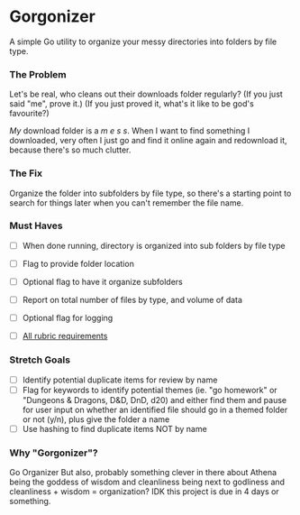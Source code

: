 # Gorgonizer
A simple Go utility to organize your messy directories into folders by file type.

### The Problem
Let's be real, who cleans out their downloads folder regularly? (If you just said "me", prove it.) (If you just proved it, what's it like to be god's favourite?)

*My* download folder is a *m e s s*. When I want to find something I downloaded, very often I just go and find it online again and redownload it, because there's so much clutter.

### The Fix
Organize the folder into subfolders by file type, so there's a starting point to search for things later when you can't remember the file name.

### Must Haves
- [ ] When done running, directory is organized into sub folders by file type
- [ ] Flag to provide folder location
- [ ] Optional flag to have it organize subfolders
- [ ] Report on total number of files by type, and volume of data
- [ ] Optional flag for logging
- [ ] [All rubric requirements](rubric.md)
  

### Stretch Goals
- [ ] Identify potential duplicate items for review by name
- [ ] Flag for keywords to identify potential themes (ie. "go homework" or "Dungeons & Dragons, D&D, DnD, d20) and either find them and pause for user input on whether an identified file should go in a themed folder or not (y/n), plus give the folder a name
- [ ] Use hashing to find duplicate items NOT by name

### Why "Gorgonizer"?
Go Organizer
But also, probably something clever in there about Athena being the goddess of wisdom and cleanliness being next to godliness and cleanliness + wisdom = organization? IDK this project is due in 4 days or something. 